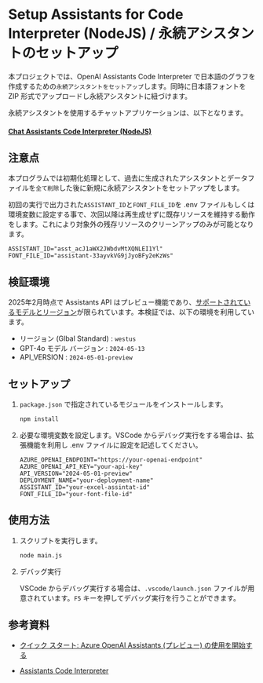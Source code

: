 # Setup Assistants for Code Interpreter (NodeJS) / 永続アシスタントのセットアップ

本プロジェクトでは、OpenAI Assistants Code Interpreter で日本語のグラフを作成するための`永続アシスタントをセットアップ`します。同時に日本語フォントを ZIP 形式でアップロードし永続アシスタントに紐づけます。

永続アシスタントを使用するチャットアプリケーションは、以下となります。

#### [Chat Assistants Code Interpreter (NodeJS) ](https://github.com/Yuichi-Ikeda/Chat_Code_Interpreter_NodeJS_2)

## 注意点

本プログラムでは初期化処理として、過去に生成されたアシスタントとデータファイルを`全て削除`した後に新規に永続アシスタントをセットアップをします。

初回の実行で出力された`ASSISTANT_ID`と`FONT_FILE_ID`を .env ファイルもしくは環境変数に設定する事で、次回以降は再生成せずに既存リソースを維持する動作をします。これにより対象外の残存リソースのクリーンアップのみが可能となります。

```plaintext
ASSISTANT_ID="asst_acJ1aWX2JWbdvMtXQNLEI1Yl"
FONT_FILE_ID="assistant-33ayvkVG9jJyoBFy2eKzWs"
```

## 検証環境

2025年2月時点で Assistants API はプレビュー機能であり、[サポートされているモデルとリージョン](https://learn.microsoft.com/ja-jp/azure/ai-services/openai/concepts/models?tabs=global-standard%2Cstandard-chat-completions#assistants-preview)が限られています。本検証では、以下の環境を利用しています。

- リージョン (Glbal Standard) : `westus`
- GPT-4o モデル バージョン : `2024-05-13`
- API_VERSION : `2024-05-01-preview`

## セットアップ

1. `package.json` で指定されているモジュールをインストールします。

    ```sh
    npm install
    ```

2. 必要な環境変数を設定します。VSCode からデバッグ実行をする場合は、拡張機能を利用し .env ファイルに設定を記述してください。

    ```plaintext
    AZURE_OPENAI_ENDPOINT="https://your-openai-endpoint"
    AZURE_OPENAI_API_KEY="your-api-key"
    API_VERSION="2024-05-01-preview"
    DEPLOYMENT_NAME="your-deployment-name"
    ASSISTANT_ID="your-excel-assintat-id"
    FONT_FILE_ID="your-font-file-id"
    ```

## 使用方法

1. スクリプトを実行します。

    ```sh
    node main.js
    ```

2. デバッグ実行

    VSCode からデバッグ実行する場合は、`.vscode/launch.json` ファイルが用意されています。`F5` キーを押してデバッグ実行を行うことができます。

## 参考資料

- [クイック スタート: Azure OpenAI Assistants (プレビュー) の使用を開始する](https://learn.microsoft.com/ja-jp/azure/ai-services/openai/assistants-quickstart?pivots=programming-language-javascript)

- [Assistants Code Interpreter](https://platform.openai.com/docs/assistants/tools/code-interpreter?lang=node.js)